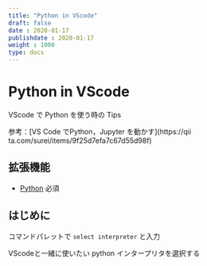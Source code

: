 ```yaml
---
title: "Python in VScode"
draft: false
date : 2020-01-17
publishdate : 2020-01-17
weight : 1000
type: docs
---
```


# Python in VScode

VScode で Python を使う時の Tips

参考：[VS Code でPython，Jupyter を動かす](https://qii  ta.com/surei/items/9f25d7efa7c67d55d98f)

## 拡張機能

- [Python](https://marketplace.visualstudio.com/items?itemName=ms-python.python) 必須



## はじめに

コマンドパレットで `select interpreter` と入力

VScodeと一緒に使いたい python インタープリタを選択する